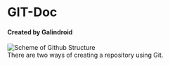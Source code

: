 # GIT-Doc
#### Created by Galindroid

![Scheme of Github Structure](https://bluuweb.github.io/tutorial-github/img/git-flujo.png)
<br>
There are two ways of creating a repository using Git.  